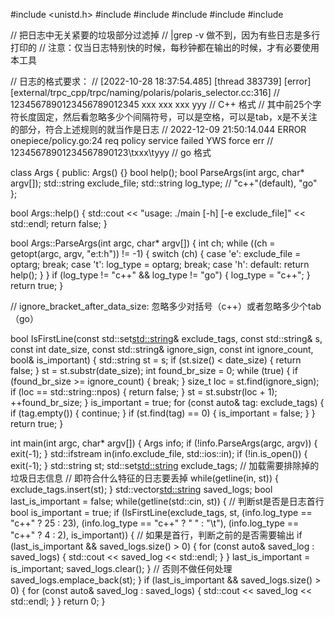 #include <unistd.h>
#include <fstream>
#include <iostream>
#include <vector>
#include <string>
#include <set>

// 把日志中无关紧要的垃圾部分过滤掉
// |grep -v 做不到，因为有些日志是多行打印的
// 注意：仅当日志特别快的时候，每秒钟都在输出的时候，才有必要使用本工具

// 日志的格式要求：
// [2022-10-28 18:37:54.485] [thread 383739] [error] [external/trpc_cpp/trpc/naming/polaris/polaris_selector.cc:316]
// 1234567890123456789012345 xxx xxx xxx yyy
// C++ 格式
// 其中前25个字符长度固定，然后看忽略多少个间隔符号，可以是空格，可以是tab，x是不关注的部分，符合上述规则的就当作是日志
// 2022-12-09 21:50:14.044  ERROR onepiece/policy.go:24 req policy service failed YWS force err
// 12345678901234567890123\txxx\tyyy
// go 格式

class Args {
 public:
  Args() {}
  bool help();
  bool ParseArgs(int argc, char* argv[]);
  std::string exclude_file;
  std::string log_type;  // "c++"(default), "go"
};

bool Args::help() {
    std::cout << "usage: ./main [-h] [-e exclude_file]" << std::endl;
    return false;
}

bool Args::ParseArgs(int argc, char* argv[]) {
    int ch; 
    while ((ch = getopt(argc, argv, "e:t:h")) != -1) {
        switch (ch) {
        case 'e':
            exclude_file = optarg;
            break;
        case 't':
            log_type = optarg;
            break;
        case 'h':
        default:
            return help();
        }
    }
    if (log_type != "c++" && log_type != "go") {
      log_type = "c++";
    }
    return true;
}

// ignore_bracket_after_data_size: 忽略多少对括号（c++）或者忽略多少个tab（go）

bool IsFirstLine(const std::set<std::string>& exclude_tags, const std::string& s, const int date_size, const std::string& ignore_sign, const int ignore_count, bool& is_important) {
  std::string st = s;
  if (st.size() < date_size) {
    return false;
  }
  st = st.substr(date_size);
  int found_br_size = 0;
  while (true) {
    if (found_br_size >= ignore_count) {
      break;
    }
    size_t loc = st.find(ignore_sign);
    if (loc == std::string::npos) {
      return false;
    }
    st = st.substr(loc + 1);
    ++found_br_size;
  }
  is_important = true;
  for (const auto& tag: exclude_tags) {
    if (tag.empty()) {
      continue;
    }
    if (st.find(tag) == 0) {
      is_important = false;
    }
  }
  return true;
}

int main(int argc, char* argv[]) {
  Args info;
  if (!info.ParseArgs(argc, argv)) {   
    exit(-1);
  }
  std::ifstream in(info.exclude_file, std::ios::in);
  if (!in.is_open()) {
    exit(-1);
  }
  std::string st;
  std::set<std::string> exclude_tags;
  // 加载需要排除掉的垃圾日志信息
  // 即符合什么特征的日志要丢掉
  while(getline(in, st)) {
    exclude_tags.insert(st);
  }
  std::vector<std::string> saved_logs;
  bool last_is_important = false;
  while(getline(std::cin, st)) {
    // 判断st是否是日志首行
    bool is_important = true;
    if (IsFirstLine(exclude_tags, st, (info.log_type == "c++" ? 25 : 23), (info.log_type == "c++" ? " " : "\t"), (info.log_type == "c++" ? 4 : 2), is_important)) {
      // 如果是首行，判断之前的是否需要输出
      if (last_is_important && saved_logs.size() > 0) {
        for (const auto& saved_log : saved_logs) {
          std::cout << saved_log << std::endl;
        }
      }
      last_is_important = is_important;
      saved_logs.clear();
    }
    // 否则不做任何处理
    saved_logs.emplace_back(st);
  }
  if (last_is_important && saved_logs.size() > 0) {
    for (const auto& saved_log : saved_logs) {
      std::cout << saved_log << std::endl;
    }
  }
  return 0;
}

